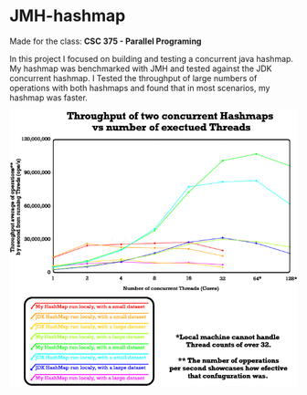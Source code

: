 # JMH-hashmap

Made for the class: **CSC 375 - Parallel Programing**

In this project I focused on building and testing a concurrent java hashmap. My hashmap was benchmarked with JMH and tested against the JDK concurrent hashmap. I Tested the throughput of large numbers of operations with both hashmaps and found that in most scenarios, my hashmap was faster.

![graph](graph.png)
